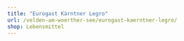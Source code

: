 ```yaml
---
title: "Eurogast Kärntner Legro"
url: /velden-am-woerther-see/eurogast-kaerntner-legro/
shop: Lebensmittel
---
```

